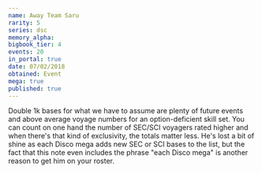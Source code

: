 ```yaml
---
name: Away Team Saru
rarity: 5
series: dsc
memory_alpha:
bigbook_tier: 4
events: 20
in_portal: true
date: 07/02/2018
obtained: Event
mega: true
published: true
---
```


Double 1k bases for what we have to assume are plenty of future events and above average voyage numbers for an option-deficient skill set. You can count on one hand the number of SEC/SCI voyagers rated higher and when there's that kind of exclusivity, the totals matter less. He's lost a bit of shine as each Disco mega adds new SEC or SCI bases to the list, but the fact that this note even includes the phrase "each Disco mega" is another reason to get him on your roster.
